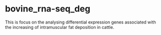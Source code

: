 # bovine_rna-seq_deg
This is focus on the analysing differential expression genes associated with the increasing of intramuscular fat deposition in cattle.
